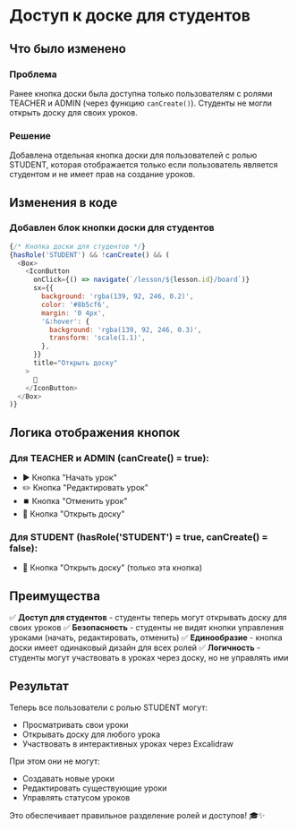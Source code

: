 # Доступ к доске для студентов

## Что было изменено

### Проблема
Ранее кнопка доски была доступна только пользователям с ролями TEACHER и ADMIN (через функцию `canCreate()`). Студенты не могли открыть доску для своих уроков.

### Решение
Добавлена отдельная кнопка доски для пользователей с ролью STUDENT, которая отображается только если пользователь является студентом и не имеет прав на создание уроков.

## Изменения в коде

### Добавлен блок кнопки доски для студентов
```javascript
{/* Кнопка доски для студентов */}
{hasRole('STUDENT') && !canCreate() && (
  <Box>
    <IconButton
      onClick={() => navigate(`/lesson/${lesson.id}/board`)}
      sx={{
        background: 'rgba(139, 92, 246, 0.2)',
        color: '#8b5cf6',
        margin: '0 4px',
        '&:hover': {
          background: 'rgba(139, 92, 246, 0.3)',
          transform: 'scale(1.1)',
        },
      }}
      title="Открыть доску"
    >
      🎨
    </IconButton>
  </Box>
)}
```

## Логика отображения кнопок

### Для TEACHER и ADMIN (canCreate() = true):
- ▶️ Кнопка "Начать урок"
- ✏️ Кнопка "Редактировать урок"
- ⏹️ Кнопка "Отменить урок"
- 🎨 Кнопка "Открыть доску"

### Для STUDENT (hasRole('STUDENT') = true, canCreate() = false):
- 🎨 Кнопка "Открыть доску" (только эта кнопка)

## Преимущества

✅ **Доступ для студентов** - студенты теперь могут открывать доску для своих уроков
✅ **Безопасность** - студенты не видят кнопки управления уроками (начать, редактировать, отменить)
✅ **Единообразие** - кнопка доски имеет одинаковый дизайн для всех ролей
✅ **Логичность** - студенты могут участвовать в уроках через доску, но не управлять ими

## Результат

Теперь все пользователи с ролью STUDENT могут:
- Просматривать свои уроки
- Открывать доску для любого урока
- Участвовать в интерактивных уроках через Excalidraw

При этом они не могут:
- Создавать новые уроки
- Редактировать существующие уроки
- Управлять статусом уроков

Это обеспечивает правильное разделение ролей и доступов! 🎓✨
